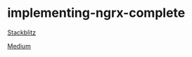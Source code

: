 # implementing-ngrx-complete

[Stackblitz](https://stackblitz.com/edit/implementing-ngrx-complete)

[Medium](https://medium.com/@ilmstudios)
